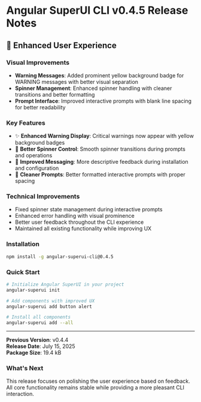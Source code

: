 # Angular SuperUI CLI v0.4.5 Release Notes

## 🎨 Enhanced User Experience

### **Visual Improvements**
- **Warning Messages**: Added prominent yellow background badge for WARNING messages with better visual separation
- **Spinner Management**: Enhanced spinner handling with cleaner transitions and better formatting
- **Prompt Interface**: Improved interactive prompts with blank line spacing for better readability

### **Key Features**
- ✨ **Enhanced Warning Display**: Critical warnings now appear with yellow background badges
- 🔄 **Better Spinner Control**: Smooth spinner transitions during prompts and operations
- 📝 **Improved Messaging**: More descriptive feedback during installation and configuration
- 🎯 **Cleaner Prompts**: Better formatted interactive prompts with proper spacing

### **Technical Improvements**
- Fixed spinner state management during interactive prompts
- Enhanced error handling with visual prominence
- Better user feedback throughout the CLI experience
- Maintained all existing functionality while improving UX

### **Installation**
```bash
npm install -g angular-superui-cli@0.4.5
```

### **Quick Start**
```bash
# Initialize Angular SuperUI in your project
angular-superui init

# Add components with improved UX
angular-superui add button alert

# Install all components
angular-superui add --all
```

---

**Previous Version**: v0.4.4  
**Release Date**: July 15, 2025  
**Package Size**: 19.4 kB  

### **What's Next**
This release focuses on polishing the user experience based on feedback. All core functionality remains stable while providing a more pleasant CLI interaction.
